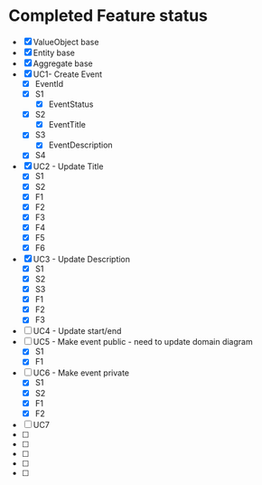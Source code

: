 # Completed Feature status

* [x] ValueObject base
* [x] Entity base
* [x] Aggregate base
* [x] UC1- Create Event
  * [x] EventId
  * [x] S1
    * [x] EventStatus
  * [x] S2
    * [x] EventTitle
  * [x] S3
    * [x] EventDescription
  * [x] S4
* [x] UC2 - Update Title
  * [x] S1
  * [x] S2
  * [x] F1
  * [x] F2
  * [x] F3
  * [x] F4
  * [x] F5
  * [x] F6
* [x] UC3 - Update Description
  * [x] S1
  * [x] S2
  * [x] S3
  * [x] F1
  * [x] F2
  * [x] F3
* [ ] UC4 - Update start/end
* [ ] UC5 - Make event public - need to update domain diagram
  * [x] S1
  * [x] F1
* [ ] UC6 - Make event private
  * [x] S1
  * [x] S2
  * [x] F1
  * [x] F2
* [ ] UC7
* [ ] 
* [ ] 
* [ ] 
* [ ] 
* [ ] 